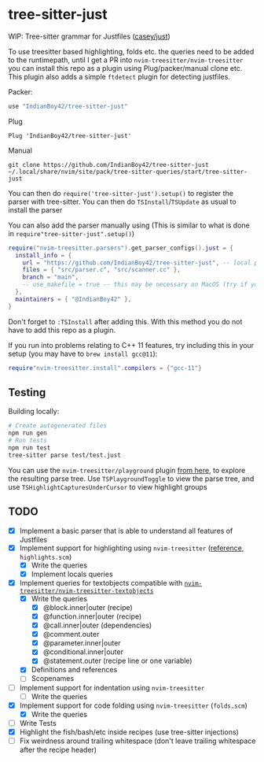 # tree-sitter-just

WIP: Tree-sitter grammar for Justfiles ([casey/just](https://github.com/casey/just))

To use treesitter based highlighting, folds etc. the queries need to be added to the runtimepath, until I get a PR into `nvim-treesitter/nvim-treesitter` you can install this repo as a plugin using Plug/packer/manual clone etc. This plugin also adds a simple `ftdetect` plugin for detecting justfiles.

Packer:

```lua
use "IndianBoy42/tree-sitter-just"
```

Plug

```vimscript
Plug 'IndianBoy42/tree-sitter-just'
```

Manual

```
git clone https://github.com/IndianBoy42/tree-sitter-just ~/.local/share/nvim/site/pack/tree-sitter-queries/start/tree-sitter-just
```

You can then do `require('tree-sitter-just').setup()` to register the parser with tree-sitter. You can then do `TSInstall`/`TSUpdate` as usual to install the parser

You can also add the parser manually using (This is similar to what is done in `require"tree-sitter-just".setup()`)

```lua
require("nvim-treesitter.parsers").get_parser_configs().just = {
  install_info = {
    url = "https://github.com/IndianBoy42/tree-sitter-just", -- local path or git repo
    files = { "src/parser.c", "src/scanner.cc" },
    branch = "main",
    -- use_makefile = true -- this may be necessary on MacOS (try if you see compiler errors)
  },
  maintainers = { "@IndianBoy42" },
}
```

Don't forget to `:TSInstall` after adding this. With this method you do not have to add this repo as a plugin.

If you run into problems relating to C++ 11 features, try including this in your setup (you may have to `brew install gcc@11`):

```lua
require"nvim-treesitter.install".compilers = {"gcc-11"}
```

## Testing

Building locally:

```sh
# Create autogenerated files
npm run gen
# Run tests
npm run test
tree-sitter parse test/test.just
```

You can use the `nvim-treesitter/playground` plugin [from here](https://github.com/nvim-treesitter/playground), to explore the resulting parse tree. Use `TSPlaygroundToggle` to view the parse tree, and use `TSHighlightCapturesUnderCursor` to view highlight groups

## TODO

- [x] Implement a basic parser that is able to understand all features of Justfiles
- [x] Implement support for highlighting using `nvim-treesitter` ([reference](https://tree-sitter.github.io/tree-sitter/syntax-highlighting), `highlights.scm`)
  - [x] Write the queries
  - [x] Implement locals queries
- [x] Implement queries for textobjects compatible with [`nvim-treesitter/nvim-treesitter-textobjects`](https://github.com/nvim-treesitter/nvim-treesitter-textobjects)
  - [x] Write the queries
    - [x] @block.inner|outer (recipe)
    - [x] @function.inner|outer (recipe)
    - [x] @call.inner|outer (dependencies)
    - [x] @comment.outer
    - [x] @parameter.inner|outer
    - [x] @conditional.inner|outer
    - [x] @statement.outer (recipe line or one variable)
  - [x] Definitions and references
  - [ ] Scopenames
- [ ] Implement support for indentation using `nvim-treesitter`
  - [ ] Write the queries
- [x] Implement support for code folding using `nvim-treesitter` (`folds.scm`)
  - [x] Write the queries
- [ ] Write Tests
- [x] Highlight the fish/bash/etc inside recipes (use tree-sitter injections)
- [ ] Fix weirdness around trailing whitespace (don't leave trailing whitespace after the recipe header)
